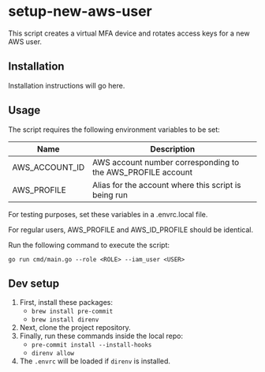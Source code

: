 # setup-new-aws-user

This script creates a virtual MFA device and rotates access keys for a new AWS user.

## Installation

Installation instructions will go here.

## Usage

The script requires the following environment variables to be set:

|Name|Description|
|----|-----------|
|AWS_ACCOUNT_ID|AWS account number corresponding to the AWS_PROFILE account|
|AWS_PROFILE|Alias for the account where this script is being run|

For testing purposes, set these variables in a .envrc.local file.

For regular users, AWS_PROFILE and AWS_ID_PROFILE should be identical.

Run the following command to execute the script:

    go run cmd/main.go --role <ROLE> --iam_user <USER>

## Dev setup

1. First, install these packages:
   - `brew install pre-commit`
   - `brew install direnv`
1. Next, clone the project repository.
1. Finally, run these commands inside the local repo:
   - `pre-commit install --install-hooks`
   - `direnv allow`
1. The `.envrc` will be loaded if `direnv` is installed.
